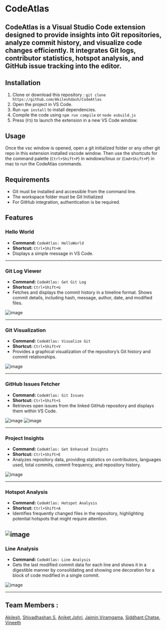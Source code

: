 # CodeAtlas  

CodeAtlas is a Visual Studio Code extension designed to provide insights into Git repositories, analyze commit history, and visualize code changes efficiently. It integrates Git logs, contributor statistics, hotspot analysis, and GitHub issue tracking into the editor.  
---
## Installation  
1. Clone or download this repository : ```git clone https://github.com/Akileshdash/CodeAtlas ```
2. Open the project in VS Code.  
3. Run ```npm install``` to install dependencies.  
4. Compile the code using ```npm run compile``` or ```node esbuild.js```
5. Press (`F5`) to launch the extension in a new VS Code window.  

## Usage  
Once the vsc window is opened, open a git initialized folder or any other git repo in this extension installed vscode window. Then use the shortcuts for the command palette (```Ctrl+Shift+P```) in windows/linux or (```Cmd+Shift+P```) in mac to run the CodeAtlas commands.

## Requirements  
- Git must be installed and accessible from the command line.
- The workspace folder must be Git Initialized
- For GitHub integration, authentication is be required.  

## Features  

### Hello World  
- **Command:** ```CodeAtlas: HelloWorld```
- **Shortcut:** ```Ctrl+Shift+H```
- Displays a simple message in VS Code.  
---
### Git Log Viewer  
- **Command:** `CodeAtlas: Get Git Log`  
- **Shortcut:** `Ctrl+Shift+G`  
- Fetches and displays the commit history in a timeline format. Shows commit details, including hash, message, author, date, and modified files.
  
![image](https://github.com/user-attachments/assets/c415c57a-656a-4b70-aa14-f0acdbc3d0d5)

---
### Git Visualization  
- **Command:** `CodeAtlas: Visualize Git`  
- **Shortcut:** `Ctrl+Shift+V`  
- Provides a graphical visualization of the repository’s Git history and commit relationships.

![image](https://github.com/user-attachments/assets/f63bb8ca-30b9-4a8d-85dd-44ea032f2d1d)

---

### GitHub Issues Fetcher  
- **Command:** `CodeAtlas: Git Issues`  
- **Shortcut:** `Ctrl+Shift+S`  
- Retrieves open issues from the linked GitHub repository and displays them within VS Code.

![image](https://github.com/user-attachments/assets/bdb11a2a-7623-4968-8278-e2aead784be2)
![image](https://github.com/user-attachments/assets/15d9b8f2-5a24-4119-b21a-2a8f4c120e43)

---

### Project Insights  
- **Command:** `CodeAtlas: Get Enhanced Insights`  
- **Shortcut:** `Ctrl+Shift+E`  
- Analyzes repository data, providing statistics on contributors, languages used, total commits, commit frequency, and repository history.

![image](https://github.com/user-attachments/assets/e3708e56-a9ff-44ab-a9d1-e5e0670f7971)

---
### Hotspot Analysis  
- **Command:** `CodeAtlas: Hotspot Analysis`  
- **Shortcut:** `Ctrl+Shift+A`  
- Identifies frequently changed files in the repository, highlighting potential hotspots that might require attention.

![image](https://github.com/user-attachments/assets/c9103eb2-7a2a-4068-8c3a-47277fb8c124)
---

### Line Analysis 
- **Command:** `CodeAtlas: Line Analysis`
- Gets the last modified commit data for each line and shows it in a digestible manner by consolidating and showing one decoration for a block of code modified in a single commit.

![image](https://github.com/user-attachments/assets/33109d15-3710-471b-9e6f-4c157ca86089)

---
## Team Members : 
[Akilesh](https://github.com/Akileshdash), [Shivadhashan S](https://github.com/Shiva9361), [Aniket Johri](https://github.com/Error-404-NotFound), [Jaimin Viramgama](https://github.com/i-apex), [Siddhant Chatse](https://github.com/sid1309), [Vineeth](https://github.com/VINEETH1425)
